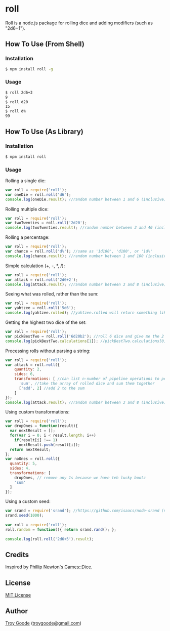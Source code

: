 # roll

Roll is a node.js package for rolling dice and adding modifiers (such as "2d6+1").

## How To Use (From Shell)

### Installation

```bash
$ npm install roll -g
```

### Usage

```bash
$ roll 2d6+3
9
$ roll d20
15
$ roll d%
99
```

## How To Use (As Library)

### Installation

```bash
$ npm install roll
```

### Usage

Rolling a single die:

```javascript
var roll = require('roll');
var oneDie = roll.roll('d6');
console.log(oneDie.result); //random number between 1 and 6 (inclusive)
```

Rolling multiple dice:

```javascript
var roll = require('roll');
var twoTwenties = roll.roll('2d20');
console.log(twoTwenties.result); //random number between 2 and 40 (inclusive)
```

Rolling a percentage:

```javascript
var roll = require('roll');
var chance = roll.roll('d%'); //same as '1d100', 'd100', or '1d%'
console.log(chance.result); //random number between 1 and 100 (inclusive)
```

Simple calculation (+, -, *, /):

```javascript
var roll = require('roll');
var attack = roll.roll('2d6+2');
console.log(attack.result); //random number between 3 and 8 (inclusive)
```

Seeing what was rolled, rather than the sum:

```javascript
var roll = require('roll');
var yahtzee = roll.roll('5d6');
console.log(yahtzee.rolled); //yahtzee.rolled will return something like [5, 2, 4, 6, 1] rather than the sum
```

Getting the highest two dice of the set:

```javascript
var roll = require('roll');
var pickBestTwo = roll.roll('6d20b2'); //roll 6 dice and give me the 2 highest
console.log(pickBestTwo.calculations[1]); //pickBestTwo.calculations[0] is the same as .result, .calculations[1] is prior to the sum operation
```

Processing rolls without parsing a string:

```javascript
var roll = require('roll');
var attack = roll.roll({
    quantity: 2,
    sides: 6,
    transformations: [ //can list n-number of pipeline operations to perform on the result
      'sum', //take the array of rolled dice and sum them together
      ['add', 2] //add 2 to the sum
    ]
});
console.log(attack.result); //random number between 3 and 8 (inclusive)
```

Using custom transformations:

```javascript
var roll = require('roll');
var dropOnes = function(result){
  var nextResult = [];
  for(var i = 0; i < result.length; i++)
    if(result[i] !== 1)
      nextResult.push(result[i]);
  return nextResult;
};
var noOnes = roll.roll({
  quantity: 5,
  sides: 4,
  transformations: [
    dropOnes, // remove any 1s because we have teh lucky bootz
    'sum'
  ]
});
```

Using a custom seed:

```javascript
var srand = require('srand'); //https://github.com/isaacs/node-srand (npm install srand)
srand.seed(1000);
    
var roll = require('roll');
roll.random = function(){ return srand.rand(); };
    
console.log(roll.roll('2d6+5').result);
```

## Credits

Inspired by [Phillip Newton's Games::Dice](http://search.cpan.org/~pne/Games-Dice-0.02/Dice.pm).

## License

[MIT License](http://www.opensource.org/licenses/mit-license.php)

## Author

[Troy Goode](https://github.com/TroyGoode) ([troygoode@gmail.com](mailto:troygoode@gmail.com))

